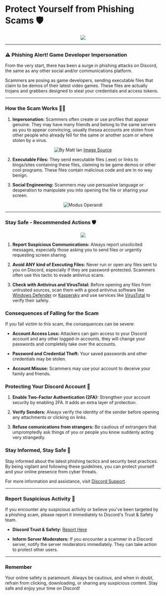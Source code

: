# Protect Yourself from Phishing Scams 🛡️

<p align="center">
  <img src="https://assets-global.website-files.com/6257adef93867e50d84d30e2/636e0b5061df29d55a92d945_full_logo_blurple_RGB.svg"/>
</p>

---

### **⚠️ Phishing Alert! Game Developer Impersonation**

From the very start, there has been a surge in phishing attacks on Discord, the same as any other social and/or communications platform.

Scammers are posing as game developers, sending executable files that claim to be demos of their latest video games. These files are actually trojans and grabbers designed to steal your credentials and access tokens.

---

### **How the Scam Works** 🕵️‍♂️

1. **Impersonation:** Scammers often create or use profiles that appear genuine. They may have many friends and belong to the same servers as you to appear convincing, usually thesea accounts are stolen from other people who already fell for the same or another scam or where stolen by a virus.

<p align="center">
  <img src="https://github.com/Luxter77/BBBlog/assets/19197331/a7a98684-e67f-46fa-843c-11f4b458b06a" alt="By Matt Ian"/>
  <a href="https://www.threepanelsoul.com/comic/on-subterfuge">Image Source</a>
</p>

2. **Executable Files:** They send executable files (.exe) or links to blogs/sites containing these files, claiming to be game demos or other cool programs. These files contain malicious code and are in no way benign.

3. **Social Engineering:** Scammers may use persuasive language or desperation to manipulate you into opening the file or sharing your screen.

<p align="center">
  <img src="https://github.com/Luxter77/BBBlog/assets/19197331/1b76d458-d07b-4951-814a-66cd6c54aaaa" alt="Modus Operandi"/>
</p>

---

### **Stay Safe - Recommended Actions** 🛡️

<p align="center">
  <img src="https://github.com/Luxter77/BBBlog/assets/19197331/da2027e6-03ce-4be0-af4f-90ee0f3a1fd2"/>
</p>

1. **Report Suspicious Communications:** Always report unsolicited messages, especially those asking you to send files or urgently requesting screen sharing.

3. **Avoid ANY kind of Executing Files:** Never run or open any files sent to you on Discord, especially if they are password-protected. Scammers often use this tactic to evade antivirus scans.

4. **Check with Antivirus and VirusTotal:** Before opening any files from untrusted sources, scan them with a good antivirus software like [Windows Defender](https://www.microsoft.com/windows/comprehensive-security) or [Kaspersky](https://kaspersky.com/) and use services like [VirusTotal](https://www.virustotal.com/gui/home/upload) to verify their safety.

### **Consequences of Falling for the Scam** 

If you fall victim to this scam, the consequences can be severe:

- **Account Access Loss:** Attackers can gain access to your Discord account and any other logged-in accounts, they will change your passwords and completely take over the accounts.

- **Password and Credential Theft:** Your saved passwords and other credentials may be stolen.

- **Account Misuse:** Scammers may use your account to deceive your family and friends.

### **Protecting Your Discord Account** 🔐

1. **Enable Two-Factor Authentication (2FA):** Strengthen your account security by enabling 2FA. It adds an extra layer of protection.

2. **Verify Senders:** Always verify the identity of the sender before opening any attachments or clicking on links.

3. **Refuse comunications from strangers:** Be cautious of extrangers that umpromptedly ask things of you or people you know suddenly acting very strangedly.

### **Stay Informed, Stay Safe** 🧠

Stay informed about the latest phishing tactics and security best practices. By being vigilant and following these guidelines, you can protect yourself and your online presence from cyber threats.

For more information and assistance, visit [Discord Support](https://support.discord.com).

---

### **Report Suspicious Activity** 🚨

If you encounter any suspicious activity or believe you've been targeted by a phishing scam, please report it immediately to Discord's Trust & Safety team.

- **Discord Trust & Safety:** [Report Here](https://support.discord.com/hc/en-us/requests/new)

- **Inform Server Moderators:** If you encounter a scammer in a Discord server, notify the server moderators immediately. They can take action to protect other users.

---

### **Remember**

Your online safety is paramount. Always be cautious, and when in doubt, refrain from clicking, downloading, or sharing any suspicious content. Stay safe and enjoy your time on Discord!
